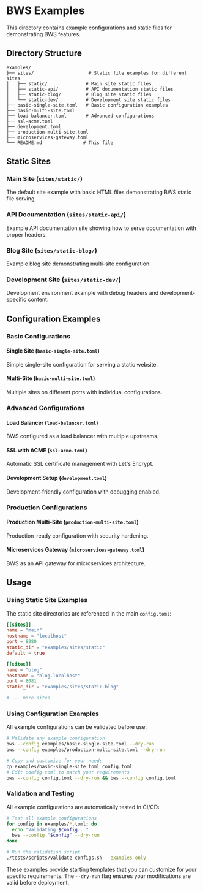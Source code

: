 # BWS Examples

This directory contains example configurations and static files for demonstrating BWS features.

## Directory Structure

```
examples/
├── sites/                    # Static file examples for different sites
│   ├── static/              # Main site static files
│   ├── static-api/          # API documentation static files
│   ├── static-blog/         # Blog site static files
│   └── static-dev/          # Development site static files
├── basic-single-site.toml   # Basic configuration examples
├── basic-multi-site.toml
├── load-balancer.toml       # Advanced configurations
├── ssl-acme.toml
├── development.toml
├── production-multi-site.toml
├── microservices-gateway.toml
└── README.md               # This file
```

## Static Sites

### Main Site (`sites/static/`)
The default site example with basic HTML files demonstrating BWS static file serving.

### API Documentation (`sites/static-api/`)
Example API documentation site showing how to serve documentation with proper headers.

### Blog Site (`sites/static-blog/`)
Example blog site demonstrating multi-site configuration.

### Development Site (`sites/static-dev/`)
Development environment example with debug headers and development-specific content.

## Configuration Examples

### Basic Configurations

#### Single Site (`basic-single-site.toml`)
Simple single-site configuration for serving a static website.

#### Multi-Site (`basic-multi-site.toml`)
Multiple sites on different ports with individual configurations.

### Advanced Configurations

#### Load Balancer (`load-balancer.toml`)
BWS configured as a load balancer with multiple upstreams.

#### SSL with ACME (`ssl-acme.toml`)
Automatic SSL certificate management with Let's Encrypt.

#### Development Setup (`development.toml`)
Development-friendly configuration with debugging enabled.

### Production Configurations

#### Production Multi-Site (`production-multi-site.toml`)
Production-ready configuration with security hardening.

#### Microservices Gateway (`microservices-gateway.toml`)
BWS as an API gateway for microservices architecture.

## Usage

### Using Static Site Examples

The static site directories are referenced in the main `config.toml`:

```toml
[[sites]]
name = "main"
hostname = "localhost"
port = 8080
static_dir = "examples/sites/static"
default = true

[[sites]]
name = "blog"
hostname = "blog.localhost"  
port = 8081
static_dir = "examples/sites/static-blog"

# ... more sites
```

### Using Configuration Examples

All example configurations can be validated before use:

```bash
# Validate any example configuration
bws --config examples/basic-single-site.toml --dry-run
bws --config examples/production-multi-site.toml --dry-run

# Copy and customize for your needs
cp examples/basic-single-site.toml config.toml
# Edit config.toml to match your requirements
bws --config config.toml --dry-run && bws --config config.toml
```

### Validation and Testing

All example configurations are automatically tested in CI/CD:

```bash
# Test all example configurations
for config in examples/*.toml; do
  echo "Validating $config..."
  bws --config "$config" --dry-run
done

# Run the validation script
./tests/scripts/validate-configs.sh --examples-only
```

These examples provide starting templates that you can customize for your specific requirements. The `--dry-run` flag ensures your modifications are valid before deployment.
